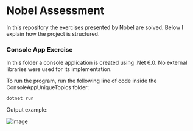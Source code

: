 # Nobel Assessment

In this repository the exercises presented by Nobel are solved. Below I explain how the project is structured.

### Console App Exercise

In this folder a console application is created using .Net 6.0. No external libraries were used for its implementation.

To run the program, run the following line of code inside the ConsoleAppUniqueTopics folder:

```dotnet run```

Output example:

![image](https://github.com/danioropeza/nobel-assessment/assets/33135078/d76cd960-b908-4560-a09b-4d7b5603ddd1)
